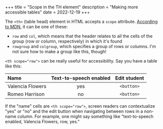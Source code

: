 +++
title = "Scope in the TH element"
description = "Making more accessible tables"
date = 2022-12-19
+++

The `<th>` (table head) element in HTML accepts a `scope` attribute. [According to MDN](https://developer.mozilla.org/en-US/docs/Web/HTML/Element/th#attr-scope), it can be one of these:

- `row` and `col`, which means that the header relates to all the cells of the group (row or column, respectively) in which it's found
- `rowgroup` and `colgroup`, which specifies a group of rows or columns. I'm not sure how to make a group like this, though!

`<th scope="row">` can be really useful for accessibility. Say you have a table like this:

| Name             | Text-to-speech enabled | Edit student |
| :--------------- | :--------------------: | :----------: |
| Valencia Flowers |          yes           |  `<button>`  |
| Romeo Harrison   |           no           |  `<button>`  |

If the "name" cells are `<th scope="row">`, screen readers can contextualize "yes" or "no" and the edit button when navigating between rows in a non-name column. For example, one might say something like "text-to-speech enabled, Valencia Flowers, row, yes."
